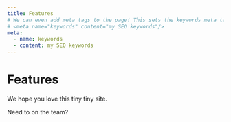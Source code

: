 ```yaml
---
title: Features
# We can even add meta tags to the page! This sets the keywords meta tag.
# <meta name="keywords" content="my SEO keywords"/>
meta:
  - name: keywords
  - content: my SEO keywords
---
```


# Features


We hope you love this tiny tiny site.

Need to  on the team?